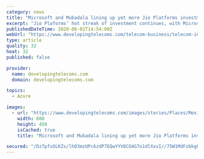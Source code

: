 ```yaml
---
category: news
title: "Microsoft and Mubadala lining up yet more Jio Platforms investment"
excerpt: "Jio Plaforms’ hot streak of investment continues, with Microsoft reportedly in talks to buy a 2.5% stake for US$2 billion."
publishedDateTime: 2020-06-01T14:54:00Z
webUrl: "https://www.developingtelecoms.com/telecom-business/telecom-investment-mergers/9602-microsoft-and-mubadala-lining-up-yet-more-jio-platforms-investment.html"
type: article
quality: 32
heat: 32
published: false

provider:
  name: developingtelecoms.com
  domain: developingtelecoms.com

topics:
  - Azure

images:
  - url: "https://www.developingtelecoms.com/images/stories/Places/Mexico_City_Zocalo_Cathedral600.jpg"
    width: 600
    height: 450
    isCached: true
    title: "Microsoft and Mubadala lining up yet more Jio Platforms investment"

secured: "/Dz7pfvOLKZs/lhO3mzUPc6zdP7EQwYYV8CO4G7o1dlXxvI//75W1MdFzbkgPDTfBiOJtWetyyRMXODCigIApTyjf1+zCsJsbLzRtbHxZnwYSgwy7aUPpkV2ItkjMT6aqk3IrWU08rU7Xi4c8KHjOs9fmTDiMNGsuL/Y3yrEf+FkkWDIUx5lDLfx9+DwjkLGswZurYG5JXIWqxyOq0wQx7FjtC0eoC4K1ww4+MVhUvpXfM0ZFc6rINJkUCM1oJNHpq6mvfvndWxX8B1A6jkqUNkWEzZY9LjMNdaapzssaWvnq+Nt/HllqKb8o3yAKAbc;gteam54SDwMs/yoba6QsGQ=="
---
```



